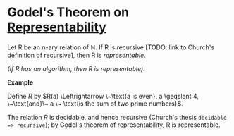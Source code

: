 # Godel's Theorem on [Representability](https://github.com/marti-1/notebooks/blob/master/math/on-representing.md)

Let R be an n-ary relation of $\mathbb{N}$. If R is recursive \[TODO: link to Church's definition of recursive\], then R is _representable_.

_(If R has an algorithm, then R is representable)_.

**Example**

Define $R$ by $R(a) \Leftrightarrow \~\text{a is even}, a \geqslant 4, \~\text{and}\~ a \~ \text{is the sum of two prime numbers}$.

The relation $R$ is decidable, and hence recursive (Church's thesis `decidable => recursive`); by Godel's theorem of representability, R is representable.
